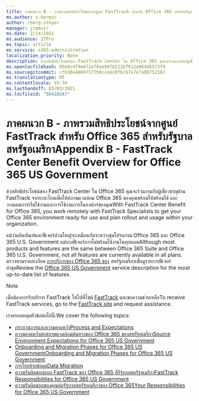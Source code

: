 ```yaml
---
title: ภาคผนวก B - ภาพรวมสิทธิประโยชน์จากศูนย์ FastTrack สำหรับ Office 365 สำหรับรัฐบาลสหรัฐอเมริกา
ms.author: v-bermic
author: rberg-steyer
manager: jimmuir
ms.date: 2/24/2021
ms.audience: ITPro
ms.topic: article
ms.service: o365-administration
localization_priority: None
description: ด้วยสิทธิประโยชน์ของ FastTrack Center ใน Office 365 คุณจะร่วมงานกับผู้เชี่ยวชาญด้าน FastTrack จากระยะไกลเพื่อให้สภาพแวดล้อม Office 365 ของคุณพร้อมให้พร้อมใช้ และวางแผนการเริ่มใช้งานและการใช้งานภายในองค์กรของคุณ
ms.openlocfilehash: 95e0c4f9e672e70ae9d76212b7611e664db5f3f9
ms.sourcegitcommit: cf630a48697177b9cce6c0fbc67a7e7a0b752167
ms.translationtype: MT
ms.contentlocale: th-TH
ms.lasthandoff: 03/03/2021
ms.locfileid: "50416547"
---
```

# <a name="appendix-b---fasttrack-center-benefit-overview-for-office-365-us-government"></a><span data-ttu-id="00037-103">ภาคผนวก B - ภาพรวมสิทธิประโยชน์จากศูนย์ FastTrack สำหรับ Office 365 สำหรับรัฐบาลสหรัฐอเมริกา</span><span class="sxs-lookup"><span data-stu-id="00037-103">Appendix B - FastTrack Center Benefit Overview for Office 365 US Government</span></span>

<span data-ttu-id="00037-104">ด้วยสิทธิประโยชน์ของ FastTrack Center ใน Office 365 คุณจะร่วมงานกับผู้เชี่ยวชาญด้าน FastTrack จากระยะไกลเพื่อให้สภาพแวดล้อม Office 365 ของคุณพร้อมให้พร้อมใช้ และวางแผนการเริ่มใช้งานและการใช้งานภายในองค์กรของคุณ</span><span class="sxs-lookup"><span data-stu-id="00037-104">With FastTrack Center Benefit for Office 365, you work remotely with FastTrack Specialists to get your Office 365 environment ready for use and plan rollout and usage within your organization.</span></span> 
  
<span data-ttu-id="00037-105">แม้ว่าผลิตภัณฑ์และฟีเจอร์ส่วนใหญ่จะเหมือนกันระหว่างชุดโปรแกรม Office 365 และ Office 365 U.S. Government แต่บางฟีเจอร์อาจไม่พร้อมใช้งานในทุกแผน</span><span class="sxs-lookup"><span data-stu-id="00037-105">Although most products and features are the same between Office 365 Suite and Office 365 U.S. Government, not all features are currently available in all plans.</span></span> <span data-ttu-id="00037-106">ตรวจทานรายละเอียด [การบริการของ Office 365 ของ](https://aka.ms/aboutgovcloud) สหรัฐอเมริกาเพื่อดูรายการฟีเจอร์ล่าสุด</span><span class="sxs-lookup"><span data-stu-id="00037-106">Review the [Office 365 US Government](https://aka.ms/aboutgovcloud) service description for the most up-to-date list of features.</span></span>

> [!NOTE]
> <span data-ttu-id="00037-107">เมื่อต้องการรับบริการ FastTrack ให้ไปที่ไซต์ [FastTrack](https://go.microsoft.com/fwlink/?linkid=780698) และขอความช่วยเหลือ</span><span class="sxs-lookup"><span data-stu-id="00037-107">To receive FastTrack services, go to the [FastTrack site](https://go.microsoft.com/fwlink/?linkid=780698) and request assistance.</span></span>  

<span data-ttu-id="00037-108">เราครอบคลุมหัวข้อต่อไปนี้:</span><span class="sxs-lookup"><span data-stu-id="00037-108">We cover the following topics:</span></span>
- [<span data-ttu-id="00037-109">กระบวนการและความคาดหวัง</span><span class="sxs-lookup"><span data-stu-id="00037-109">Process and Expectations</span></span>](process-and-expectations.md) 
- [<span data-ttu-id="00037-110">ความคาดหวังต่อสภาพแวดล้อมต้นทางของ Office 365 ของสหรัฐอเมริกา</span><span class="sxs-lookup"><span data-stu-id="00037-110">Source Environment Expectations for Office 365 US Government</span></span>](US-Gov-appendix-source-environment-expectations.md)   
- [<span data-ttu-id="00037-111">Onboarding and Migration Phases for Office 365 US Government</span><span class="sxs-lookup"><span data-stu-id="00037-111">Onboarding and Migration Phases for Office 365 US Government</span></span>](US-Gov-appendix-onboarding-and-migration.md)
- [<span data-ttu-id="00037-112">การโยกย้ายข้อมูล</span><span class="sxs-lookup"><span data-stu-id="00037-112">Data Migration</span></span>](data-migration.md)    
- [<span data-ttu-id="00037-113">ความรับผิดชอบแบบ FastTrack ของ Office 365 ที่รัฐบาลสหรัฐอเมริกา</span><span class="sxs-lookup"><span data-stu-id="00037-113">FastTrack Responsibilities for Office 365 US Government</span></span>](US-Gov-appendix-fasttrack-responsibilities.md)   
- [<span data-ttu-id="00037-114">ความรับผิดชอบของคุณต่อรัฐบาลสหรัฐอเมริกาของ Office 365</span><span class="sxs-lookup"><span data-stu-id="00037-114">Your Responsibilities for Office 365 US Government</span></span>](US-Gov-appendix-your-responsibilities.md)    

